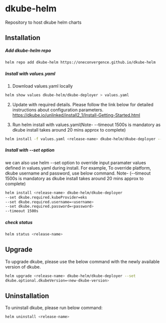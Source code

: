 # dkube-helm
Repository to host dkube helm charts

## Installation
##### Add dkube-helm repo
```bash
helm repo add dkube-helm https://oneconvergence.github.io/dkube-helm
```
##### Install with values.yaml
1. Download values.yaml locally
```bash
helm show values dkube-helm/dkube-deployer > values.yaml
```
2. Update with required details. Please follow the link below for detailed instructions about configuration parameters.
https://dkube.io/unlinked/install2_1/Install-Getting-Started.html

3. Run helm install with values.yaml(Note- --timeout 1500s is mandatory as dkube install takes around 20 mins approx to complete)
```bash
helm install -f values.yaml <release-name> dkube-helm/dkube-deployer --timeout 1500s
```	

##### Install with --set option
we can also use helm --set option to override input paramater values defined in values.yaml during install.
For example, To override platform, dkube username and password, use below command.
Note- (--timeout 1500s is mandatory as dkube install takes around 20 mins approx to complete)
```bash
helm install <release-name> dkube-helm/dkube-deployer
--set dkube.required.kubeProvider=eks
--set dkube.required.username=<username>
--set dkube.required.password=<password>
--timeout 1500s
```

##### check status
```bash
helm status <release-name>
```

## Upgrade
To upgrade dkube, please use the below command with the newly available version of dkube.
```bash
helm upgrade <release-name> dkube-helm/dkube-deployer --set 
dkube.optional.dkubeVersion=<new-dkube-version>
```

## Uninstallation
To uninstall dkube, please run below command:
```bash
helm uninstall <release-name>
```
